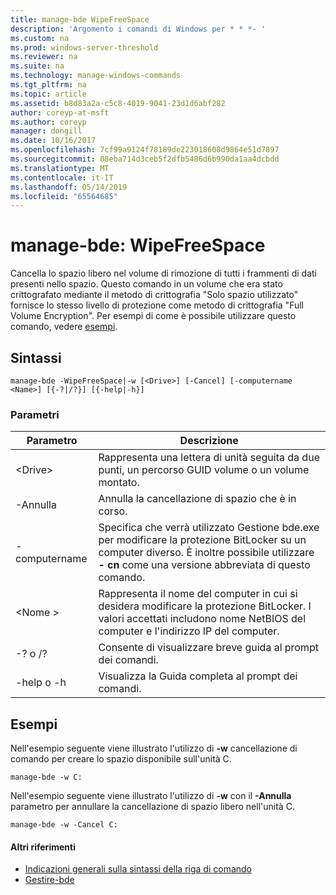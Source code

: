 ```yaml
---
title: manage-bde WipeFreeSpace
description: 'Argomento i comandi di Windows per * * *- '
ms.custom: na
ms.prod: windows-server-threshold
ms.reviewer: na
ms.suite: na
ms.technology: manage-windows-commands
ms.tgt_pltfrm: na
ms.topic: article
ms.assetid: b8d83a2a-c5c8-4019-9041-23d1d6abf282
author: coreyp-at-msft
ms.author: coreyp
manager: dongill
ms.date: 10/16/2017
ms.openlocfilehash: 7cf99a9124f78189de223018608d9864e51d7897
ms.sourcegitcommit: 08eba714d3ceb5f2dfb5486d6b990da1aa4dcbdd
ms.translationtype: MT
ms.contentlocale: it-IT
ms.lasthandoff: 05/14/2019
ms.locfileid: "65564685"
---
```

# <a name="manage-bde-wipefreespace"></a>manage-bde: WipeFreeSpace



Cancella lo spazio libero nel volume di rimozione di tutti i frammenti di dati presenti nello spazio. Questo comando in un volume che era stato crittografato mediante il metodo di crittografia "Solo spazio utilizzato" fornisce lo stesso livello di protezione come metodo di crittografia "Full Volume Encryption". Per esempi di come è possibile utilizzare questo comando, vedere [esempi](#BKMK_Examples).

## <a name="syntax"></a>Sintassi

```
manage-bde -WipeFreeSpace|-w [<Drive>] [-Cancel] [-computername <Name>] [{-?|/?}] [{-help|-h}]
```

### <a name="parameters"></a>Parametri

|Parametro|Descrizione|
|---------|-----------|
|\<Drive>|Rappresenta una lettera di unità seguita da due punti, un percorso GUID volume o un volume montato.|
|-Annulla|Annulla la cancellazione di spazio che è in corso.|
|-computername|Specifica che verrà utilizzato Gestione bde.exe per modificare la protezione BitLocker su un computer diverso. È inoltre possibile utilizzare **- cn** come una versione abbreviata di questo comando.|
|\<Nome >|Rappresenta il nome del computer in cui si desidera modificare la protezione BitLocker. I valori accettati includono nome NetBIOS del computer e l'indirizzo IP del computer.|
|-? o /?|Consente di visualizzare breve guida al prompt dei comandi.|
|-help o -h|Visualizza la Guida completa al prompt dei comandi.|

## <a name="BKMK_Examples"></a>Esempi

Nell'esempio seguente viene illustrato l'utilizzo di **-w** cancellazione di comando per creare lo spazio disponibile sull'unità C.
```
manage-bde -w C:
```
Nell'esempio seguente viene illustrato l'utilizzo di **-w** con il **-Annulla** parametro per annullare la cancellazione di spazio libero nell'unità C.
```
manage-bde -w -Cancel C:
```

#### <a name="additional-references"></a>Altri riferimenti

-   [Indicazioni generali sulla sintassi della riga di comando](command-line-syntax-key.md)
-   [Gestire-bde](manage-bde.md)